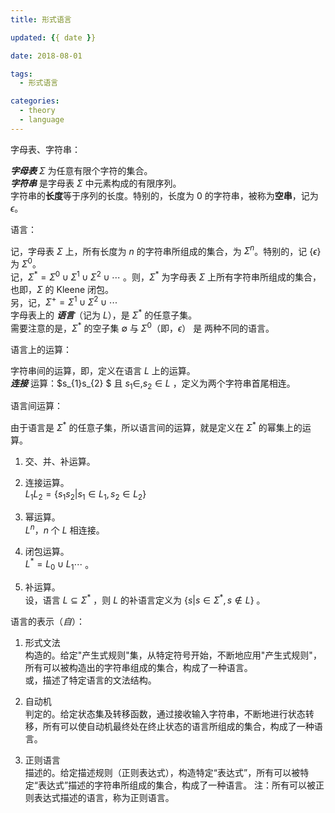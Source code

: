 ```yaml
---
title: 形式语言

updated: {{ date }}

date: 2018-08-01

tags: 
  - 形式语言

categories: 
  - theory
  - language
---
```




字母表、字符串：

***字母表*** $\Sigma$ 为任意有限个字符的集合。   
***字符串*** 是字母表 $\Sigma$ 中元素构成的有限序列。    
字符串的**长度**等于序列的长度。特别的，长度为 0 的字符串，被称为**空串**，记为 $\epsilon$。



语言：

记，字母表 $\Sigma$ 上，所有长度为 $n$ 的字符串所组成的集合，为 $\Sigma^{n}$。特别的，记 $\{\epsilon\}$ 为 $\Sigma^{0}$。  
记，$\Sigma^{*} = \Sigma^{0}  \cup  \Sigma^{1} \cup  \Sigma^{2}  \cup \cdots$ 。则，$\Sigma^{*}$ 为字母表 $\Sigma$ 上所有字符串所组成的集合，也即，$\Sigma$ 的 Kleene 闭包。  
另，记，$\Sigma^{+} = \Sigma^{1} \cup  \Sigma^{2}  \cup \cdots$   
字母表上的 ***语言***（记为 $L$），是 $\Sigma^{*}$ 的任意子集。  
需要注意的是，$\Sigma^{*}$ 的空子集 $\emptyset$ 与 $\Sigma^{0}$（即，$\epsilon$） 是 两种不同的语言。



语言上的运算：

字符串间的运算，即，定义在语言 $L$ 上的运算。  
***连接*** 运算：$s_{1}s_{2} $ 且 $s_{1} \in, s_{2} \in L$ ，定义为两个字符串首尾相连。


语言间运算：

由于语言是 $\Sigma^{*}$ 的任意子集，所以语言间的运算，就是定义在 $\Sigma^{*}$ 的幂集上的运算。

1. 交、并、补运算。

2. 连接运算。  
   $L_{1}L_{2} = \{s_{1}s_{2} | s_{1} \in  L_{1}, s_{2} \in L_{2} \}$ 

3. 幂运算。  
   $L^{n}$，$n$ 个 $L$ 相连接。

4. 闭包运算。  
   $L^{*} = L_{0}  \cup L_{1} \cdots$  。

5. 补运算。  
   设，语言 $L \subseteq \Sigma^{*}$ ，则 $L$ 的补语言定义为 $\{s | s \in \Sigma^{*}, s \notin L \}$ 。




语言的表示（*自*）：

1. 形式文法  
   构造的。给定"产生式规则"集，从特定符号开始，不断地应用"产生式规则"，所有可以被构造出的字符串组成的集合，构成了一种语言。  
   或，描述了特定语言的文法结构。

2. 自动机  
   判定的。给定状态集及转移函数，通过接收输入字符串，不断地进行状态转移，所有可以使自动机最终处在终止状态的语言所组成的集合，构成了一种语言。

3. 正则语言  
   描述的。给定描述规则（正则表达式），构造特定“表达式”，所有可以被特定“表达式”描述的字符串所组成的集合，构成了一种语言。
   注：所有可以被正则表达式描述的语言，称为正则语言。




